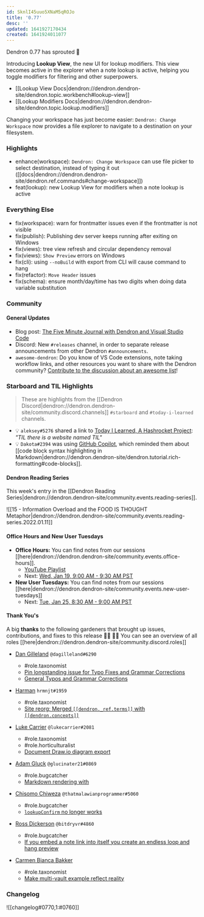 ```yaml
---
id: SknlI45uuo5XNaM5qROJo
title: '0.77'
desc: ''
updated: 1641927170434
created: 1641924011077
---
```


Dendron 0.77 has sprouted  🌱

Introducing **Lookup View**, the new UI for lookup modifiers. This view becomes active in the explorer when a note lookup is active, helping you toggle modifiers for filtering and other superpowers.

- [[Lookup View Docs|dendron://dendron.dendron-site/dendron.topic.workbench#lookup-view]]
- [[Lookup Modifiers Docs|dendron://dendron.dendron-site/dendron.topic.lookup.modifiers]]

Changing your workspace has just become easier: `Dendron: Change Workspace` now provides a file explorer to navigate to a destination on your filesystem.

### Highlights
- enhance(workspace): `Dendron: Change Workspace` can use file picker to select destination, instead of typing it out ([[docs|dendron://dendron.dendron-site/dendron.ref.commands#change-workspace]])
- feat(lookup): new Lookup View for modifiers when a note lookup is active

### Everything Else
- fix(workspace): warn for frontmatter issues even if the frontmatter is not visible
- fix(publish): Publishing dev server keeps running after exiting on Windows
- fix(views): tree view refresh and circular dependency removal
- fix(views): `Show Preview` errors on Windows
- fix(cli): using `--noBuild` with export from CLI will cause command to hang
- fix(refactor): `Move Header` issues
- fix(schema): ensure month/day/time has two digits when doing data variable substitution

### Community

#### General Updates

- Blog post: [The Five Minute Journal with Dendron and Visual Studio Code](https://blog.dendron.so/notes/P1DL2uXHpKUCa7hLiFbFA/)
- Discord: New `#releases` channel, in order to separate release announcements from other Dendron `#announcements`.
- `awesome-dendron`: Do you know of VS Code extensions, note taking workflow links, and other resources you want to share with the Dendron community? [Contribute to the discussion about an awesome list](https://github.com/dendronhq/dendron/discussions/2118)!

### Starboard and TIL Highlights

> These are highlights from the [[Dendron Discord|dendron://dendron.dendron-site/community.discord.channels]] `#starboard` and `#today-i-learned` channels.

- 💡 `aleksey#5276` shared a link to [Today I Learned, A Hashrocket Project](https://til.hashrocket.com/): _"TIL there is a website named TIL"_
- 💡 `Dakota#2394` was using [GitHub Copilot](https://copilot.github.com/), which reminded them about [[code block syntax highlighting in Markdown|dendron://dendron.dendron-site/dendron.tutorial.rich-formatting#code-blocks]].

#### Dendron Reading Series

This week's entry in the [[Dendron Reading Series|dendron://dendron.dendron-site/community.events.reading-series]].

![[15 - Information Overload and the FOOD IS THOUGHT Metaphor|dendron://dendron.dendron-site/community.events.reading-series.2022.01.11]]

#### Office Hours and New User Tuesdays

- **Office Hours:** You can find notes from our sessions [[here|dendron://dendron.dendron-site/community.events.office-hours]].
    - [YouTube Playlist](https://link.dendron.so/6yPa)
    - Next: [Wed, Jan 19, 9:00 AM - 9:30 AM PST](https://lu.ma/p8w1h28c)
- **New User Tuesdays:** You can find notes from our sessions [[here|dendron://dendron.dendron-site/community.events.new-user-tuesdays]]
    - Next: [Tue, Jan 25, 8:30 AM - 9:00 AM PST](https://lu.ma/fgb2vihp)

#### Thank You's

A big **thanks** to the following gardeners that brought up issues, contributions, and fixes to this release :man_farmer: :woman_farmer: 
You can see an overview of all roles [[here|dendron://dendron.dendron-site/community.discord.roles]]

- [Dan Gilleland](https://github.com/dagilleland) `@dagilleland#6290`
    - #role.taxonomist
    - [Pin longstanding issue for Typo Fixes and Grammar Corrections](https://github.com/dendronhq/dendron-blog/issues/17)
    - [General Typos and Grammar Corrections](https://github.com/dendronhq/dendron-blog/issues/15)
    
- [Harman](https://github.com/hrmnjt) `hrmnjt#1959`
    - #role.taxonomist
    - [Site reorg: Merged `[[dendron._ref.terms]]` with `[[dendron.concepts]]`](https://github.com/dendronhq/dendron-site/pull/348)

- [Luke Carrier](https://github.com/LukeCarrier) `@lukecarrier#2081`
    - #role.taxonomist
    - #role.horticulturalist
    - [Document Draw.io diagram export](https://github.com/dendronhq/dendron-site/pull/352)

- [Adam Gluck](https://github.com/aglucky) `@glucinater21#0869`
  - #role.bugcatcher
  - [Markdown rendering with<br>](https://github.com/dendronhq/dendron/issues/2117)

- [Chisomo Chiweza](https://github.com/Chisomo-Chiweza) `@thatmalawianprogrammer#5060`
  - #role.bugcatcher
  - [`lookupConfirm` no longer works](https://discord.com/channels/717965437182410783/735365126227493004/930145979464814662)

- [Ross Dickerson](https://github.com/rzd-test) `@bitdryvr#4860`
  - #role.bugcatcher
  - [If you embed a note link into itself you create an endless loop and hang preview](https://github.com/dendronhq/dendron/issues/2126)

- [Carmen Bianca Bakker](https://github.com/carmenbianca)
    - #role.taxonomist
    - [Make multi-vault example reflect reality](https://github.com/dendronhq/dendron-site/pull/349)

### Changelog
![[changelog#0770,1:#0760]]